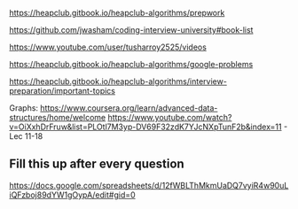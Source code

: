 https://heapclub.gitbook.io/heapclub-algorithms/prepwork

https://github.com/jwasham/coding-interview-university#book-list

https://www.youtube.com/user/tusharroy2525/videos

https://heapclub.gitbook.io/heapclub-algorithms/google-problems

https://heapclub.gitbook.io/heapclub-algorithms/interview-preparation/important-topics

Graphs:
https://www.coursera.org/learn/advanced-data-structures/home/welcome
https://www.youtube.com/watch?v=OiXxhDrFruw&list=PLOtl7M3yp-DV69F32zdK7YJcNXpTunF2b&index=11 - Lec 11-18

## Fill this up after every question
https://docs.google.com/spreadsheets/d/12fWBLThMkmUaDQ7vyiR4w90uLiQFzboj89dYW1gOypA/edit#gid=0
